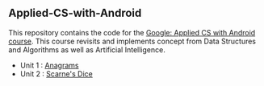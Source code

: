 ## Applied-CS-with-Android

This repository contains the code for the [Google: Applied CS with Android course](http://g.co/cswithandroid). This course revisits and implements concept from Data Structures and Algorithms as well as Artificial Intelligence. 

- Unit 1 : [Anagrams](https://github.com/Swati4star/Applied-CS-with-Android/tree/master/Unit%201:%20Anagrams)
- Unit 2 : [Scarne's Dice](https://github.com/Swati4star/Applied-CS-with-Android/tree/master/Unit%202:%20Scarne-s-dice)

